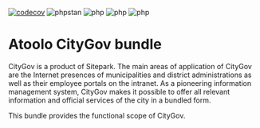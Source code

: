 [![codecov](https://codecov.io/gh/sitepark/atoolo-citygov-bundle/graph/badge.svg?token=hKftWsicHB)](https://codecov.io/gh/sitepark/atoolo-citygov-bundle)
![phpstan](https://img.shields.io/badge/PHPStan-level%209-brightgreen)
![php](https://img.shields.io/badge/PHP-8.1-blue)
![php](https://img.shields.io/badge/PHP-8.2-blue)
![php](https://img.shields.io/badge/PHP-8.3-blue)

# Atoolo CityGov bundle

CityGov is a product of Sitepark. The main areas of application of CityGov are the Internet presences of municipalities and district administrations as well as their employee portals on the intranet. As a pioneering information management system, CityGov makes it possible to offer all relevant information and official services of the city in a bundled form.

This bundle provides the functional scope of CityGov.
